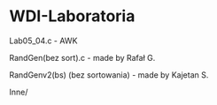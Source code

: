 WDI-Laboratoria
========

Lab05_04.c - AWK

RandGen(bez sort).c - made by Rafał  G.

RandGenv2(bs) (bez sortowania) - made by Kajetan S.

Inne/
